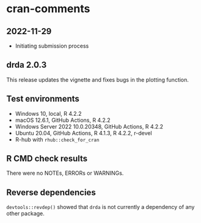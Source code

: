 # cran-comments

## 2022-11-29

- Initiating submission process

## drda 2.0.3

This release updates the vignette and fixes bugs in the plotting function.

## Test environments

- Windows 10, local, R 4.2.2
- macOS 12.6.1, GitHub Actions, R 4.2.2
- Windows Server 2022 10.0.20348, GitHub Actions, R 4.2.2
- Ubuntu 20.04, GitHub Actions, R 4.1.3, R 4.2.2, r-devel
- R-hub with `rhub::check_for_cran`

## R CMD check results

There were no NOTEs, ERRORs or WARNINGs.

## Reverse dependencies

`devtools::revdep()` showed that `drda` is not currently a dependency of any
other package.
